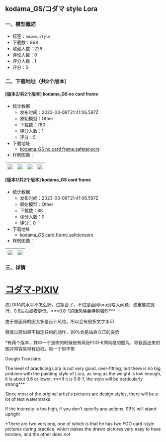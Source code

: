 ## kodama_GS/コダマ style Lora
### 一、模型概述

- 标签：`anime`, `style`
- 下载数：868
- 收藏人数：229
- 评论人数：0
- 评分人数：1
- 评分：5

### 二、下载地址（共2个版本）

#### [版本2/共2个版本] kodama_GS no card frame

- 统计数据
  - 发布时间：2023-03-08T21:41:06.597Z
  - 原始模型：Other
  - 下载数：780
  - 评分人数：1
  - 评分：5
- 下载地址
  - [kodama_GS no card frame.safetensors](https://civitai.com/api/download/models/17092)
- 样例图像：

| <img src="https://image.civitai.com/xG1nkqKTMzGDvpLrqFT7WA/7cbab0d1-83d0-480b-5cc9-d6b1f6929100/width=450/173192.jpeg" /> | <img src="https://image.civitai.com/xG1nkqKTMzGDvpLrqFT7WA/98c56b2e-25ea-49b7-1b79-e9e645f02a00/width=450/173195.jpeg" /> | <img src="https://image.civitai.com/xG1nkqKTMzGDvpLrqFT7WA/bbdeb5be-1b8a-427f-552f-12bee9153600/width=450/173194.jpeg" /> | <img src="https://image.civitai.com/xG1nkqKTMzGDvpLrqFT7WA/2cafa0b9-55ed-44e6-e379-ead772595f00/width=450/173193.jpeg" /> |
| ---- | ---- | ---- | ---- |

#### [版本1/共2个版本] kodama_GS card frame

- 统计数据
  - 发布时间：2023-03-08T21:41:06.597Z
  - 原始模型：Other
  - 下载数：88
  - 评分人数：0
  - 评分：0
- 下载地址
  - [kodama_GS card frame.safetensors](https://civitai.com/api/download/models/17090)
- 样例图像：

| <img src="https://image.civitai.com/xG1nkqKTMzGDvpLrqFT7WA/020d7205-c6a1-45b9-642c-1a5030915600/width=450/173184.jpeg" /> | <img src="https://image.civitai.com/xG1nkqKTMzGDvpLrqFT7WA/11460976-0dce-4ed5-7ca2-20a20b3ccb00/width=450/173185.jpeg" /> |
| ---- | ---- |


### 三、详情
<h1><a rel="ugc" href="https://www.pixiv.net/users/278495"><strong>コダマ-PIXIV</strong></a></h1><p></p><p>练LORA的水平不怎么好，过拟合了，不过是画风lora没啥大问题，权重够底就行，0.6左右或者更低，***0.8-1的话风格会特别强烈***</p><p>由于原画师的图大多是设计风格，所以会有很多文字水印</p><p>强度过高如果不指定任何的动作，99%会是站直立正的姿势</p><p></p><p>*有两个版本，其中一个是练的时候他有两张FGO卡牌风格的图片，导致画出来的图非常容易带有边框，另一个则不带</p><p></p><p>Google Translate:</p><p>The level of practicing Lora is not very good, over-fitting, but there is no big problem with the painting style of Lora, as long as the weight is low enough, it is about 0.6 or lower. ***If it is 0.8-1, the style will be particularly strong***</p><p>Since most of the original artist's pictures are design styles, there will be a lot of text watermarks</p><p>If the intensity is too high, if you don’t specify any actions, 99% will stand upright</p><p></p><p>*There are two versions, one of which is that he has two FGO card-style pictures during practice, which makes the drawn pictures very easy to have borders, and the other does not</p>